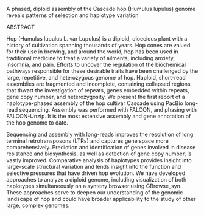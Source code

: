 A phased, diploid assembly of the Cascade hop (Humulus lupulus) genome reveals patterns of selection and haplotype variation

ABSTRACT

Hop (Humulus lupulus L. var Lupulus) is a diploid, dioecious plant with a history of cultivation spanning thousands of years. Hop cones are valued for their use in brewing, and around the world, hop has been used in traditional medicine to treat a variety of ailments, including anxiety, insomnia, and pain. Efforts to uncover the regulation of the biochemical pathways responsible for these desirable traits have been challenged by the large, repetitive, and heterozygous genome of hop. Haploid, short-read assemblies are fragmented and incomplete, containing collapsed regions that thwart the investigation of repeats, genes embedded within repeats, gene copy number, and heterozygosity. We present the first report of a haplotype-phased assembly of the hop cultivar Cascade using PacBio long-read sequencing. Assembly was performed with FALCON, and phasing with FALCON-Unzip. It is the most extensive assembly and gene annotation of the hop genome to date. 

Sequencing and assembly with long-reads improves the resolution of long terminal retrotransposons (LTRs) and captures gene space more comprehensively. Prediction and identification of genes involved in disease resistance and biosynthesis, as well as detection of gene copy number, is vastly improved. Comparative analysis of haplotypes provides insight into large-scale structural variation and lends insight into the function and selective pressures that have driven hop evolution.  We have developed approaches to analyze a diploid genome, including visualization of both haplotypes simultaneously on a synteny browser using GBrowse_syn. These approaches serve to deepen our understanding of the genomic landscape of hop and could have broader applicability to the study of other large, complex genomes. 
